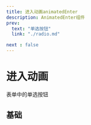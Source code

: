 ```yaml
---
title: 进入动画animatedEnter
description: AnimatedEnter组件
prev:
  text: "单选按钮"
  link: "./radio.md"

next : false
---
```


# 进入动画

表单中的单选按钮

## 基础

<preview path="../previews/animatedEnter/basic.vue" title="基础" description="例如从下往上进入"></preview>



